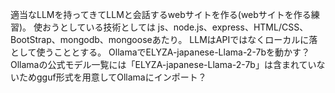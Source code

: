 適当なLLMを持ってきてLLMと会話するwebサイトを作る(webサイトを作る練習)。
使おうとしている技術としては
js、node.js、express、HTML/CSS、BootStrap、mongodb、mongooseあたり。
LLMはAPIではなくローカルに落として使うこととする。
OllamaでELYZA-japanese-Llama-2-7bを動かす？
Ollamaの公式モデル一覧には「ELYZA-japanese-Llama-2-7b」は含まれていないためgguf形式を用意してOllamaにインポート？